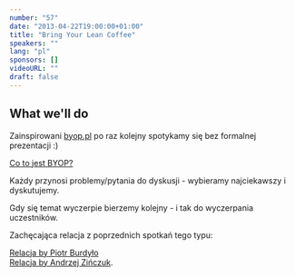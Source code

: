 ```yaml
---
number: "57"
date: "2013-04-22T19:00:00+01:00"
title: "Bring Your Lean Coffee"
speakers: ""
lang: "pl"
sponsors: []
videoURL: ""
draft: false
---
```


## What we'll do

Zainspirowani <a href="https://web.archive.org/web/20150502221228/http://byop.pl/start/" target="_blank">byop.pl</a> po raz kolejny spotykamy się bez formalnej prezentacji :)

<a href="https://www.youtube.com/watch?v=nvKShjPxMgY=" target="_blank">Co to jest BYOP?</a>

Każdy przynosi problemy/pytania do dyskusji - wybieramy najciekawszy i dyskutujemy.

Gdy się temat wyczerpie bierzemy kolejny - i tak do wyczerpania uczestników.

Zachęcająca relacja z poprzednich spotkań tego typu:

<a href="http://touk.pl/blog/en/2013/02/13/byop-warsaw/" target="_blank">Relacja by Piotr Burdyło</a>  
<a href="https://web.archive.org/web/20150218080354/http://byop.pl/byop-warszawa-2013-01-21/" target="_blank">Relacja by Andrzej Zińczuk</a>.

